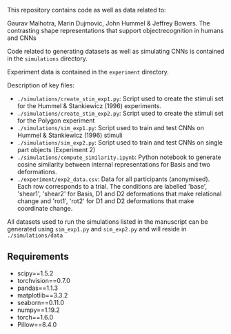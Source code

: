 This repository contains code as well as data related to:

Gaurav Malhotra, Marin Dujmovic, John Hummel & Jeffrey Bowers. The contrasting shape representations that support objectrecognition in humans and CNNs

Code related to generating datasets as well as simulating CNNs is contained in the `simulations` directory.

Experiment data is contained in the `experiment` directory.

Description of key files:
- `./simulations/create_stim_exp1.py`: Script used to create the stimuli set for the Hummel & Stankiewicz (1996) experiments.
- `./simulations/create_stim_exp2.py`: Script used to create the stimuli set for the Polygon experiment
- `./simulations/sim_exp1.py`: Script used to train and test CNNs on Hummel & Stankiewicz (1996) stimuli
- `./simulations/sim_exp2.py`: Script used to train and test CNNs on single part objects (Experiment 2)
- `./simulations/compute_similarity.ipynb`: Python notebook to generate cosine similarity between internal representations for Basis and two deformations.
- `./experiment/exp2_data.csv`: Data for all participants (anonymised). Each row corresponds to a trial. The conditions are labelled 'base', 'shear1', 'shear2' for Basis, D1 and D2 deformations that make relational change and 'rot1', 'rot2' for D1 and D2 deformations that make coordinate change.

All datasets used to run the simulations listed in the manuscript can be generated using `sim_exp1.py` and `sim_exp2.py` and will reside in `./simulations/data`

## Requirements
- scipy==1.5.2
- torchvision==0.7.0
- pandas==1.1.3
- matplotlib==3.3.2
- seaborn==0.11.0
- numpy==1.19.2
- torch==1.6.0
- Pillow==8.4.0
